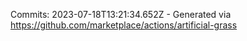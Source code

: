 Commits: 2023-07-18T13:21:34.652Z - Generated via https://github.com/marketplace/actions/artificial-grass
<br>
